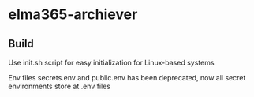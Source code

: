 # elma365-archiever
## Build 
Use init.sh script for easy initialization for Linux-based systems

Env files secrets.env and public.env has been deprecated, now all secret environments store at .env files
